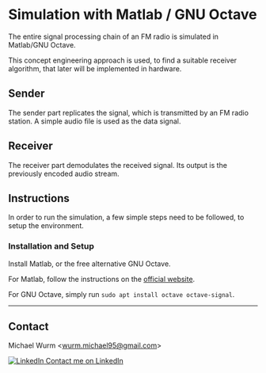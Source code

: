 # Simulation with Matlab / GNU Octave

The entire signal processing chain of an FM radio is simulated in Matlab/GNU Octave.

This concept engineering approach is used, to find a suitable receiver algorithm, that later will be implemented in hardware.

## Sender

The sender part replicates the signal, which is transmitted by an FM radio station. A simple audio file is used as the data signal.

## Receiver

The receiver part demodulates the received signal. Its output is the previously encoded audio stream.

## Instructions

In order to run the simulation, a few simple steps need to be followed, to setup the environment.

### Installation and Setup

Install Matlab, or the free alternative GNU Octave.

For Matlab, follow the instructions on the [official website](https://de.mathworks.com/help/install/).

For GNU Octave, simply run `sudo apt install octave octave-signal`.

----

## Contact

Michael Wurm <<wurm.michael95@gmail.com>>

[![LinkedIn](https://i.stack.imgur.com/gVE0j.png) Contact me on LinkedIn](https://www.linkedin.com/in/michael-wurm/)
